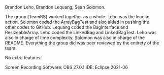 Brandon Leho, Brandon Lequang, Sean Solomon.


The group [TeamBS] worked together as a whole. Leho was the lead in action. Solomon coded the ArrayBagTest and also aided in pushing the other codes to GitHub. Lequang coded the BagInterface and ResizeableArray. Leho coded the LinkedBag and LinkedBagTest. Leho was also in charge of time complexity. Solomon was also in charge of the README. Everything the group did was peer reviewed by the entirety of the team.

No extra features.


Screen Recording Software: OBS 27.0.1 
IDE: Eclipse 2021-06 
